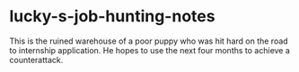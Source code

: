# lucky-s-job-hunting-notes
This is the ruined warehouse of a poor puppy who was hit hard on the road to internship application. He hopes to use the next four months to achieve a counterattack.

